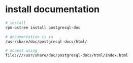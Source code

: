 # install documentation

```bash
# install
rpm-ostree install postgresql-doc

# documentation is in 
/usr/share/doc/postgresql-docs/html/

# access using
file:////usr/share/doc/postgresql-docs/html/index.html
```